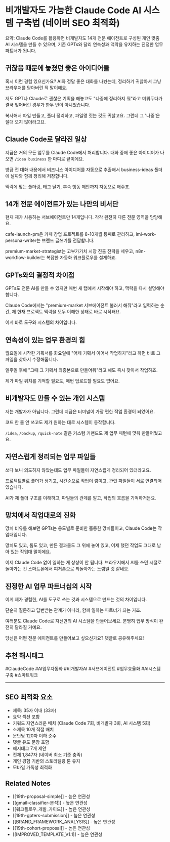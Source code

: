 # 비개발자도 가능한 Claude Code AI 시스템 구축법 (네이버 SEO 최적화)

요약: Claude Code를 활용하면 비개발자도 14개 전문 에이전트로 구성된 개인 맞춤 AI 시스템을 만들 수 있으며, 기존 GPTs와 달리 연속성과 맥락을 유지하는 진정한 업무 파트너가 됩니다.

## 귀찮음 때문에 놓쳤던 좋은 아이디어들

혹시 이런 경험 있으신가요? AI와 정말 좋은 대화를 나눴는데, 정리하기 귀찮아서 그냥 브라우저를 닫아버린 적 말이에요.

저도 GPT나 Claude로 괜찮은 기획을 해놓고도 "나중에 정리하지 뭐"라고 미뤄두다가 결국 잊어버린 경우가 한두 번이 아니었습니다.

복사해서 파일 만들고, 폴더 정리하고, 파일명 짓는 것도 귀찮고요. 그런데 그 '나중'은 절대 오지 않더라고요.

## Claude Code로 달라진 일상

지금은 거의 모든 업무를 Claude Code에서 처리합니다. 대화 중에 좋은 아이디어가 나오면 `/idea business` 한 마디로 끝이에요.

방금 전 대화 내용에서 비즈니스 아이디어를 자동으로 추출해서 business-ideas 폴더에 날짜와 함께 정리해 저장합니다.

맥락에 맞는 폴더링, 태그 달기, 후속 행동 제안까지 자동으로 해주죠.

## 14개 전문 에이전트가 있는 나만의 비서단

현재 제가 사용하는 서브에이전트만 14개입니다. 각각 완전히 다른 전문 영역을 담당해요.

cafe-launch-pm은 카페 창업 프로젝트를 8-10개월 통째로 관리하고, imi-work-persona-writer는 브랜드 글쓰기를 전담합니다.

premium-market-strategist는 고부가가치 시장 진출 전략을 세우고, n8n-workflow-builder는 복잡한 자동화 워크플로우를 설계하죠.

## GPTs와의 결정적 차이점

GPTs도 전문 AI를 만들 수 있지만 매번 새 탭에서 시작해야 하고, 맥락을 다시 설명해야 합니다.

Claude Code에서는 "premium-market 서브에이전트 불러서 해줘"라고 입력하는 순간, 제 현재 프로젝트 맥락을 모두 이해한 상태로 바로 시작돼요.

이게 바로 도구와 시스템의 차이입니다.

## 연속성이 있는 업무 환경의 힘

월요일에 시작한 기획서를 화요일에 "어제 기획서 이어서 작업하자"라고 하면 바로 그 파일을 찾아서 수정해줍니다.

일주일 후에 "그때 그 기획서 최종본으로 만들어줘"라고 해도 즉시 찾아서 작업하죠.

제가 파일 위치를 기억할 필요도, 매번 업로드할 필요도 없어요.

## 비개발자도 만들 수 있는 개인 시스템

저는 개발자가 아닙니다. 그런데 지금은 터미널이 가장 편한 작업 환경이 되었어요.

코드 한 줄 안 쓰고도 제가 원하는 대로 시스템이 동작합니다.

`/idea`, `/backup`, `/quick-note` 같은 커스텀 커맨드도 제 업무 패턴에 맞춰 만들어뒀고요.

## 자연스럽게 정리되는 업무 파일들

쓰다 보니 의도하지 않았는데도 업무 파일들이 자연스럽게 정리되어 있더라고요.

프로젝트별로 폴더가 생기고, 시간순으로 작업이 쌓이고, 관련 파일들이 서로 연결되어 있습니다.

AI가 제 폴더 구조를 이해하고, 파일들의 관계를 알고, 작업의 흐름을 기억하거든요.

## 망치에서 작업대로의 진화

망치 비유를 해보면 GPTs는 용도별로 준비한 훌륭한 망치들이고, Claude Code는 작업대입니다.

망치도 있고, 톱도 있고, 만든 결과물도 그 위에 놓여 있고, 어제 했던 작업도 그대로 남아 있는 작업대 말이에요.

이제 Claude Code 없이 일하는 게 상상이 안 됩니다. 브라우저에서 AI를 쓰던 시절로 돌아가는 건 스마트폰에서 피처폰으로 되돌아가는 느낌일 것 같네요.

## 진정한 AI 업무 파트너십의 시작

이게 제가 경험한, AI를 도구로 쓰는 것과 시스템으로 만드는 것의 차이입니다.

단순히 질문하고 답변받는 관계가 아니라, 함께 일하는 파트너가 되는 거죠.

여러분도 Claude Code로 자신만의 AI 시스템을 만들어보세요. 분명히 업무 방식이 완전히 달라질 거예요.

당신은 어떤 전문 에이전트를 만들어보고 싶으신가요? 댓글로 공유해주세요!

## 추천 해시태그
#ClaudeCode #AI업무자동화 #비개발자AI #서브에이전트 #업무효율화 #AI시스템구축 #스마트워크

---

## SEO 최적화 요소
- 제목: 35자 이내 (33자)
- 요약 섹션 포함
- 키워드 자연스러운 배치 (Claude Code 7회, 비개발자 3회, AI 시스템 5회)
- 소제목 10개 적절 배치
- 문단당 120자 이하 준수
- 댓글 유도 문장 포함
- 해시태그 7개 제안
- 전체 1,847자 (네이버 최소 기준 충족)
- 개인 경험 기반의 스토리텔링 톤 유지
- 모바일 가독성 최적화

## Related Notes
- [[19th-proposal-simple]] - 높은 연관성
- [[gmail-classifier-분석]] - 높은 연관성
- [[워크플로우_개발_가이드]] - 높은 연관성
- [[19th-gpters-submission]] - 높은 연관성
- [[BRAND_FRAMEWORK_ANALYSIS]] - 높은 연관성
- [[19th-cohort-proposal]] - 높은 연관성
- [[IMPROVED_TEMPLATE_V1.1]] - 높은 연관성
